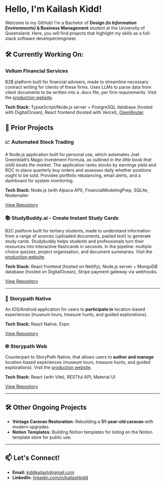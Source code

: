 # Hello, I'm Kailash Kidd!  

Welcome to my GitHub! I'm a Bachelor of **Design *(in Information Environments)* & Business Management** student at the University of Queensland. Here, you will find projects that highlight my skills as a full-stack software developer/engineer.

## 🛠️ Currently Working On:
### **Vellum Financial Services**
B2B platform built for financial advisers, made to streamline necessary contract writing for clients of these firms. Uses LLMs to parse data from client documents to be written into a .docx file, per firm requirements. Visit the [production website](https://vellum-iota.vercel.app/). 

**Tech Stack:** TypseScript/Node.js server + PostgreSQL database (hosted with DigitalOcean), React frontend (hosted with Vercel), [OpenRouter](https://openrouter.ai/).

## 🌟 Prior Projects  
### 📈 **Automated Stock Trading**
A Node.js application built for personal use, which automates Joel Greenblatt’s Magic Investment Formula, as outlined in *the little book that (still) beats the market*. The application ranks stocks by earnings yield and ROC to place quarterly buy orders and assesses daily whether positions ought to be sold. Provides portfolio rebalancing, email alerts, and a dashboard for system monitoring. 

**Tech Stack:** Node.js (with Alpaca API), FinancialModelingPrep, SQLite, Nodemailer  

[View Repository](https://github.com/KiddKailash/automated-stock-trading)

### 📚 **StudyBuddy.ai - Create Instant Study Cards**
B2C platform built for tertiary students, made to understand information from a range of sources (uploaded documents, pasted text) to generate study cards. Studybuddy helps students and professionals turn their resources into interactive flashcards in seconds. In the pipeline: multiple choice quizzes, project organisation, and document summaries. Visit the [production website](https://clipcard.netlify.app/landing-page?lng=en).

**Tech Stack:** React frontend (hosted on Netlify), Node.js server + MongoDB database (hosted on DigitalOcean), Stripe payment gateway via webhooks.

[View Repository](https://github.com/KiddKailash/StudyBuddy/tree/develop)

---

### 📱 **Storypath Native**  
An IOS/Android application for users to **participate in** location-based experiences (museum tours, treasure hunts, and guided explorations).

**Tech Stack:** React Native, Expo

[View Repository](https://github.com/KiddKailash/StoryPath---Native)

### 🌐 **Storypath Web**  
Counterpart to StoryPath Native, that allows users to **author and manage** location-based experiences (museum tours, treasure hunts, and guided explorations). Visit the [production website](https://storypath.netlify.app/).

**Tech Stack:** React (with Vite), RESTful API, Material UI

[View Repository](https://github.com/KiddKailash/StoryPath---Web.git)

---

## 🛠️ Other Ongoing Projects  
- **Vintage Caravan Restoration:** Rebuilding a **51-year-old caravan** with modern upgrades.  
- **Notion Templates:** Building Notion templates for listing on the Notion template store for public use.

---

## 📫 Let's Connect!  
- **Email:** kiddkailash@gmail.com  
- **LinkedIn:** [linkedin.com/in/kailashkidd](https://www.linkedin.com/in/kailash-kidd-2979b3331/)  


